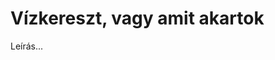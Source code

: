 <!-- ======================================================================
--- Search engine
title:          Vízkereszt, vagy amit akartok
keywords:       vízkereszt, akar, vígjáték
description:    William Shakespeare: Vízkereszt, vagy amit akartok.
--- Menu system
order:          150
text:           Vízkereszt, vagy amit akartok
hidden:         false
umbel:          false
--- Page properties
id:             /comedies/twelfth-night
document:       
layout:         layout-2-left
$-left:         play-list
searchable:     true
======================================================================= -->

# Vízkereszt, vagy amit akartok

Leírás...
